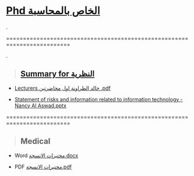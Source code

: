 


# [Phd  الخاص بالمحاسبة ](https://drive.google.com/drive/folders/1yQCTpWi9qxR2SuJENS50X5lNjsrJygct)





.

=========================================================================

.


> ## [Summary for  النظرية]()

- [Lecturers خالد الطراونة  اول محاضرتين .pdf](https://github.com/nancyalaswad90/PHD-final-exam/files/13256334/Untitled.document.pdf) 



- [Statement of risks and information related to information technology - Nancy Al Aswad.pptx](https://github.com/nancyalaswad90/PHD-final-exam/files/14645885/Statement.of.risks.and.information.related.to.information.technology.-.Nancy.Al.Aswad.pptx)



=========================================================================

> ##  Medical

- Word  [مختبرات الانسجة.docx](https://github.com/nancyalaswad90/PHD-final-exam/files/14876442/default.docx)


- PDF [مختبرات الانسجة.pdf](https://github.com/nancyalaswad90/PHD-final-exam/files/14876443/default.pdf)

